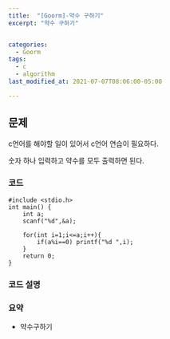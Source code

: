 ```yaml
---
title:  "[Goorm]-약수 구하기"
excerpt: "약수 구하기"


categories:
  - Goorm
tags:
  - c
  - algorithm
last_modified_at: 2021-07-07T08:06:00-05:00

---
```


## 문제

c언어를 해야할 일이 있어서 c언어 연습이 필요하다.

숫자 하나 입력하고 약수를 모두 출력하면 된다.

### 코드

```
#include <stdio.h>
int main() {
	int a;
	scanf("%d",&a);
	
	for(int i=1;i<=a;i++){
		if(a%i==0) printf("%d ",i);
	}
	return 0;
}
```

### 코드 설명



### 요약
- 약수구하기
